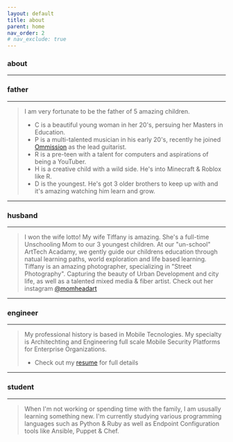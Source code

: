 ```yaml
---
layout: default
title: about
parent: home
nav_order: 2
# nav_exclude: true
---
```


### about
---
### father
---
> I am very fortunate to be the father of 5 amazing children.
> - C is a beautiful young woman in her 20's, persuing her Masters in Education.
> - P is a multi-talented musician in his early 20's, recently he joined [Ommission](https://omissiontx.bandcamp.com/releases) as the lead guitarist.
> - R is a pre-teen with a talent for computers and aspirations of being a YouTuber.
> - H is a creative child with a wild side.  He's into Minecraft & Roblox like R.
> - D is the youngest.  He's got 3 older brothers to keep up with and it's amazing watching him learn and grow.  

---
### husband
---
> I won the wife lotto!  My wife Tiffany is amazing.  She's a full-time Unschooling Mom to our 3 youngest children.
> At our "un-school" ArtTech Acadamy, we gently guide our childrens education through natual learning paths, world exploration and life based learning.
> Tiffany is an amazing photographer, specializing in "Street Photography".  Capturing the beauty of Urban Development and city life, as well as a talented mixed media & fiber artist.  Check out her instagram [@momheadart](https://www.instagram.com/momheadart/)

---
### engineer
---
> My professional history is based in Mobile Tecnologies.  My specialty is Architechting and Engineering full scale Mobile Security Platforms for Enterprise Organizations.
> - Check out my [resume](https://ninexmobility.github.io/resume_cv) for full details

---
### student
--- 
> When I'm not working or spending time with the family, I am ususally learning something new.
> I'm currently studying various programming languages such as Python & Ruby as well as Endpoint Configuration tools like Ansible, Puppet & Chef.